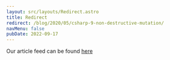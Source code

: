 ```yaml
---
layout: src/layouts/Redirect.astro
title: Redirect
redirect: /blog/2020/05/csharp-9-non-destructive-mutation/
navMenu: false
pubDate: 2022-09-17
---
```

<div>
Our article feed can be found <a href="/blog/2020/05/csharp-9-non-destructive-mutation/">here</a>
</div>

